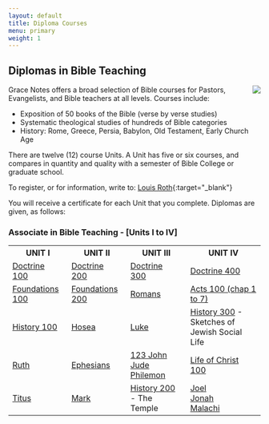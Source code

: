 ```yaml
---
layout: default
title: Diploma Courses
menu: primary
weight: 1
---
```


## Diplomas in Bible Teaching

<img style="float: right" src="http://www.gracenotes.info/eagle.gif" />
Grace Notes offers a broad selection of Bible courses for Pastors, Evangelists, and Bible teachers at all levels. Courses include:

* Exposition of 50 books of the Bible (verse by verse studies)
* Systematic theological studies of hundreds of Bible categories
* History: Rome, Greece, Persia, Babylon, Old Testament, Early Church Age

There are twelve (12) course Units. A Unit has five or six courses, and compares in quantity and quality with a semester of Bible College or graduate school.

To register, or for information, write to: [Louis Roth](mailto:bizopp06@gmail.com){:target="_blank"}

You will receive a certificate for each Unit that you complete. Diplomas are given, as follows:

### Associate in Bible Teaching - [Units I to IV]

<table>
	<tbody>
		<tr>
		  <th>UNIT I</th>
		  <th>UNIT II</th>
		  <th>UNIT III</th>
		  <th>UNIT IV</th>
		</tr>
		<tr>
		  <td><a href="http://www.gracenotes.info/DOCTRINE/Doctrine.shtml">Doctrine 100</a>&nbsp;</td>
		  <td><a href="http://www.gracenotes.info/DOCTRINE/Doctrine.shtml">Doctrine 200</a>&nbsp;</td>
		  <td><a href="http://www.gracenotes.info/DOCTRINE/Doctrine.shtml">Doctrine 300</a>&nbsp;</td>
		  <td><a href="http://www.gracenotes.info/DOCTRINE/Doctrine.shtml">Doctrine 400</a>&nbsp;</td>
		</tr>
		<tr>
		  <td><a href="http://www.gracenotes.info/FOUNDATIONS/FOUNDATIONS.shtml">Foundations 100</a>&nbsp;</td>
		  <td><a href="http://www.gracenotes.info/FOUNDATIONS/FOUNDATIONS.shtml">Foundations 200</a>&nbsp;</td>
		  <td><a href="http://www.gracenotes.info/ROMANS/ROMANS.shtml">Romans</a>&nbsp;</td>
		  <td><a href="http://www.gracenotes.info/ACTS/ACTS100.shtml">Acts 100 (chap 1 to 7)</a>&nbsp;</td>
		</tr>
		<tr>
		  <td><a href="http://www.gracenotes.info/HISTORY/HISTORY100.shtml">History 100</a>&nbsp;</td>
		  <td><a href="http://www.gracenotes.info/HOSEA/Hosea.shtml">Hosea</a>&nbsp;</td>
		  <td><a href="http://www.gracenotes.info/LUKE/LUKE.shtml">Luke</a>&nbsp;</td>
		  <td><a href="http://www.gracenotes.info/HISTORY/HISTORY300.shtml">History 300</a> - Sketches of Jewish Social Life&nbsp;</td>
		</tr>
		<tr>
		  <td><a href="http://www.gracenotes.info/RUTH/Ruth.shtml">Ruth</a>&nbsp;</td>
		  <td><a href="http://www.gracenotes.info/EPHESIANS/Ephesians.shtml">Ephesians</a>&nbsp;</td>
		  <td>
		  <a href="http://www.gracenotes.info/123JOHN/123John.shtml">123 John</a>&nbsp;<br> 
		  <a href="http://www.gracenotes.info/JUDE/Jude.shtml">Jude</a>&nbsp;<br> 
		  <a href="http://www.gracenotes.info/PHILEMON/Philemon.shtml">Philemon</a>&nbsp;
		  </td>
		  <td><a href="http://www.gracenotes.info/LOC/LifeOfChrist.shtml">Life of Christ 100</a>&nbsp;</td>
		</tr>
		<tr>
		  <td><a href="http://www.gracenotes.info/TITUS/TITUS.shtml">Titus</a>&nbsp;</td>
		  <td><a href="http://www.gracenotes.info/MARK/MARK.shtml">Mark</a>&nbsp;</td>
		  <td><a href="http://www.gracenotes.info/HISTORY/HISTORY200.shtml">History 200</a> - The Temple&nbsp;</td>
		  <td>
		  <a href="http://www.gracenotes.info/JOEL/JOEL.shtml">Joel</a>&nbsp;<br> 
		  <a href="http://www.gracenotes.info/JONAH/JONAH.shtml">Jonah</a>&nbsp;<br> 
		  <a href="http://www.gracenotes.info/MALACHI/MALACHI.shtml">Malachi</a>&nbsp;
		  </td>
		</tr>
	</tbody>
</table>
<br />
